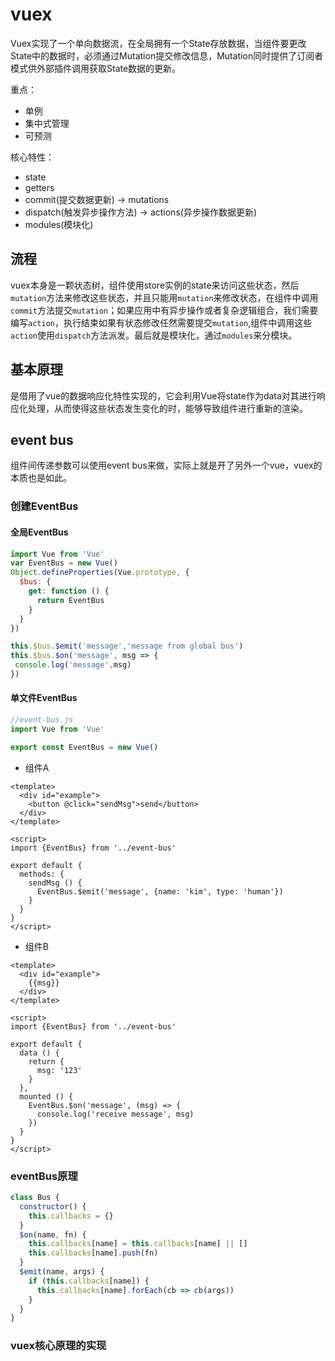 # vuex

Vuex实现了一个单向数据流，在全局拥有一个State存放数据，当组件要更改State中的数据时，必须通过Mutation提交修改信息，Mutation同时提供了订阅者模式供外部插件调用获取State数据的更新。

重点：

- 单例
- 集中式管理
- 可预测

核心特性：

- state
- getters
- commit(提交数据更新) -> mutations
- dispatch(触发异步操作方法) -> actions(异步操作数据更新)
- modules(模块化)

## 流程

vuex本身是一颗状态树，组件使用store实例的state来访问这些状态，然后`mutation`方法来修改这些状态，并且只能用`mutation`来修改状态，在组件中调用`commit`方法提交`mutation`；如果应用中有异步操作或者复杂逻辑组合，我们需要编写`action`，执行结束如果有状态修改任然需要提交`mutation`,组件中调用这些`action`使用`dispatch`方法派发。最后就是模块化，通过`modules`来分模块。

## 基本原理

是借用了vue的数据响应化特性实现的，它会利用Vue将state作为data对其进行响应化处理，从而使得这些状态发生变化的时，能够导致组件进行重新的渲染。

## event bus

组件间传递参数可以使用event bus来做，实际上就是开了另外一个vue，vuex的本质也是如此。

### 创建EventBus

#### 全局EventBus

```js
import Vue from 'Vue'
var EventBus = new Vue()
Object.defineProperties(Vue.prototype, {
  $bus: {
    get: function () {
      return EventBus
    }
  }
})

this.$bus.$emit('message','message from global bus')
this.$bus.$on('message', msg => {
 console.log('message',msg)
})

```

#### 单文件EventBus

```js
//event-bus.js
import Vue from 'Vue'

export const EventBus = new Vue()
```

- 组件A

```vue
<template>
  <div id="example">
    <button @click="sendMsg">send</button>
  </div>
</template>

<script>
import {EventBus} from '../event-bus'

export default {
  methods: {
    sendMsg () {
      EventBus.$emit('message', {name: 'kim', type: 'human'})
    }
  }
}
</script>
```

- 组件B

```vue
<template>
  <div id="example">
    {{msg}}
  </div>
</template>

<script>
import {EventBus} from '../event-bus'

export default {
  data () {
    return {
      msg: '123'
    }
  },
  mounted () {
    EventBus.$on('message', (msg) => {
      console.log('receive message', msg)
    })
  }
}
</script>
```

### eventBus原理

```js
class Bus {
  constructor() {
    this.callbacks = {}
  }
  $on(name, fn) {
    this.callbacks[name] = this.callbacks[name] || []
    this.callbacks[name].push(fn)
  }
  $emit(name, args) {
    if (this.callbacks[name]) {
      this.callbacks[name].forEach(cb => cb(args))
    }
  }
}
```

### vuex核心原理的实现

```js

```
